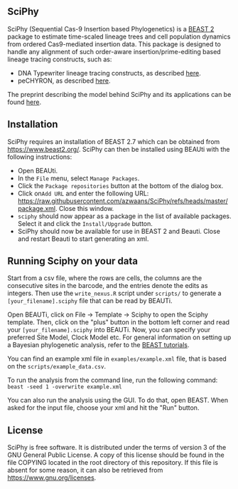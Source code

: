 SciPhy
-------

SciPhy (Sequential Cas-9 Insertion based Phylogenetics) is a [BEAST 2](http://www.beast2.org/) package to estimate time-scaled lineage trees and cell population dynamics from ordered Cas9-mediated insertion data. This package is designed to handle any alignment of such order-aware insertion/prime-editing based lineage tracing constructs, such as: 
- DNA Typewriter lineage tracing constructs, as described [here](https://doi.org/10.1038/s41586-022-04922-8).
- peCHYRON, as described [here](https://doi.org/10.1101/2021.11.05.467507).

The preprint describing the model behind SciPhy and its applications can be found [here](https://doi.org/10.1101/2024.10.01.615771).

Installation
-------
SciPhy requires an installation of BEAST 2.7 which can be obtained from https://www.beast2.org/. SciPhy can then be installed using BEAUti with the following instructions: 

- Open BEAUti.
- In the `File` menu, select `Manage Packages`.
- Click the `Package repositories` button at the bottom of the dialog box.
- Click on`Add URL` and enter the following URL:
https://raw.githubusercontent.com/azwaans/SciPhy/refs/heads/master/package.xml. Close this window.
- `sciphy` should now appear as a package in the list of available packages. Select it and click the `Install/Upgrade` button. 
- SciPhy should now be available for use in BEAST 2 and Beauti. Close and restart Beauti to start generating an xml. 

Running Sciphy on your data
-------

Start from a csv file, where the rows are cells, the columns are the consecutive sites in the barcode, and the entries denote the edits as integers. Then use the `write_nexus.R` script under `scripts/` to generate a `[your_filename].sciphy` file that can be read by BEAUTi. 

Open BEAUTi, click on File -> Template -> Sciphy to open the Sciphy template. Then, click on the "plus" button in the bottom left corner and read your `[your_filename].sciphy` into BEAUTi. Now, you can specify your preferred Site Model, Clock Model etc. For general information on setting up a Bayesian phylogenetic analysis, refer to the [BEAST tutorials](https://taming-the-beast.org/).

You can find an example xml file in `examples/example.xml` file, that is based on the `scripts/example_data.csv`.

To run the analysis from the command line, run the following command:
`beast -seed 1 -overwrite example.xml`

You can also run the analysis using the GUI. To do that, open BEAST. When asked for the input file, choose your xml and hit the "Run" button.

License
-------

SciPhy is free software.  It is distributed under the terms of version 3
of the GNU General Public License.  A copy of this license should
be found in the file COPYING located in the root directory of this repository.
If this file is absent for some reason, it can also be retrieved from
https://www.gnu.org/licenses.
